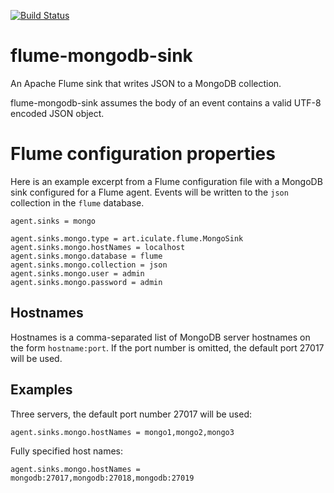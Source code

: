 [![Build Status](https://travis-ci.org/nossralf/flume-mongodb-sink.svg)](https://travis-ci.org/nossralf/flume-mongodb-sink)
# flume-mongodb-sink
An Apache Flume sink that writes JSON to a MongoDB collection.

flume-mongodb-sink assumes the body of an event contains a valid UTF-8 encoded JSON object.

# Flume configuration properties

Here is an example excerpt from a Flume configuration file with a MongoDB sink configured for a Flume agent. Events will be written to the ``json`` collection in the ``flume`` database.

```
agent.sinks = mongo

agent.sinks.mongo.type = art.iculate.flume.MongoSink
agent.sinks.mongo.hostNames = localhost
agent.sinks.mongo.database = flume
agent.sinks.mongo.collection = json
agent.sinks.mongo.user = admin
agent.sinks.mongo.password = admin
```

## Hostnames

Hostnames is a comma-separated list of MongoDB server hostnames on the form ``hostname:port``. If the port number is omitted, the default port 27017 will be used.

## Examples

Three servers, the default port number 27017 will be used:
```
agent.sinks.mongo.hostNames = mongo1,mongo2,mongo3
```

Fully specified host names:
```
agent.sinks.mongo.hostNames = mongodb:27017,mongodb:27018,mongodb:27019
```
